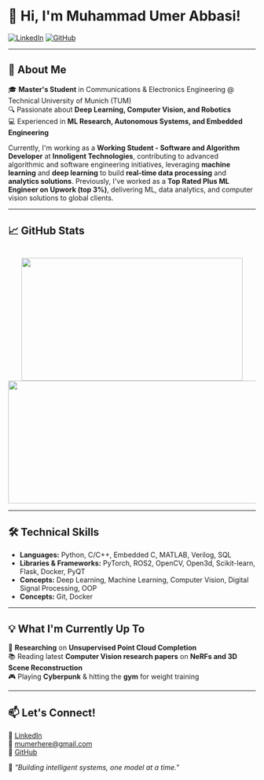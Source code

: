 # 👋 Hi, I'm Muhammad Umer Abbasi!

[![LinkedIn](https://img.shields.io/badge/LinkedIn-Profile-blue?logo=linkedin)](https://linkedin.com/in/mumerabbasi)
[![GitHub](https://img.shields.io/github/followers/mumerabbasi?label=Follow&style=social)](https://github.com/mumerabbasi)

---

## 🚀 About Me

🎓 **Master's Student** in Communications & Electronics Engineering @ Technical University of Munich (TUM)  
🔍 Passionate about **Deep Learning, Computer Vision, and Robotics**  
💻 Experienced in **ML Research, Autonomous Systems, and Embedded Engineering**

Currently, I'm working as a **Working Student - Software and Algorithm Developer** at **Innoligent Technologies**, contributing to advanced algorithmic and software engineering initiatives, leveraging **machine learning** and **deep learning** to build **real‐time data processing** and **analytics solutions**. Previously, I've worked as a **Top Rated Plus ML Engineer on Upwork (top 3%)**, delivering ML, data analytics, and computer vision solutions to global clients.

---

## 📈 GitHub Stats

<div align="center">
  <br>
  <img src="https://streak-stats.demolab.com?user=mumerabbasi&theme=radical&hide_border=true" width="450" height="250" style="border: none;" />
  <br>
  <img src="https://github-profile-summary-cards.vercel.app/api/cards/profile-details?username=mumerabbasi&theme=radical&exclude=joined,email" width="900" height="250" style="border: none;" />
</div>

---

## 🛠️ Technical Skills

- **Languages:** Python, C/C++, Embedded C, MATLAB, Verilog, SQL  
- **Libraries & Frameworks:** PyTorch, ROS2, OpenCV, Open3d, Scikit-learn, Flask, Docker, PyQT  
- **Concepts:** Deep Learning, Machine Learning, Computer Vision, Digital Signal Processing, OOP  
- **Concepts:** Git, Docker

---

## 💡 What I'm Currently Up To

🔬 **Researching** on **Unsupervised Point Cloud Completion**  
📚 Reading latest **Computer Vision research papers** on **NeRFs and 3D Scene Reconstruction**  
🎮 Playing **Cyberpunk** & hitting the **gym** for weight training

---

## 📫 Let's Connect!

💼 [LinkedIn](https://linkedin.com/in/mumerabbasi)  
📧 mumerhere@gmail.com  
🔗 [GitHub](https://github.com/mumerabbasi)

🚀 _"Building intelligent systems, one model at a time."_
